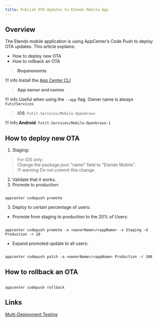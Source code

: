 ```yaml
---
title: Publish OTA Updates to Etendo Mobile App
---
```

## Overview

The Etendo mobile application is using AppCenter’s Code Push to deploy OTA updates. This article explains:

-   How to deploy new OTA
-   How to rollback an OTA

> **Requirements**
> 
!!! info
    Install the [App Center CLI](https://docs.microsoft.com/en-us/appcenter/distribution/codepush/)

> **App owner and names**
> 
!!! info
    Useful when using the `--app` flag. Owner name is always `FutitServices`

> **iOS**: `Futit-Services/Mobile-Openbravo`
> 
!!! info
    **Android**: `Futit-Services/Mobile-Openbravo-1`

## How to deploy new OTA

1.  Staging:

> For iOS only:  
> Change the package.json "name" field to "Etendo Mobile".  
!!! warning
    Do not commit this change.

2.  Validate that it works.
3.  Promote to production:

```plaintext

appcenter codepush promote
```

3.  Deploy to certain percentage of users:

-   Promote from staging to production to the 20% of Users:

```plaintext

appcenter codepush promote -a <ownerName>/<appName> -s Staging -d Production -r 20
```

-   Expand promoted update to all users:

```plaintext

appcenter codepush patch -a <ownerName>/<appName> Production -r 100
```

## How to rollback an OTA

```plaintext

appcenter codepush rollback
```

## Links

[Multi-Deployment Testing](https://docs.microsoft.com/en-us/appcenter/distribution/codepush/rn-deployment#multi-deployment-testing)